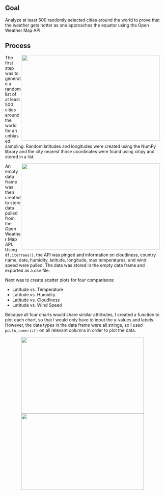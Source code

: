## Goal
Analyze at least 500 randomly selected cities around the world to prove that the weather gets hotter as one approaches the equator using the Open Weather Map API.

## Process
<img align="right" width="450" height="280" src="https://github.com/lorijta92/API-weather-visualization/blob/master/output_data/latvtemp.png?raw=true">

The first step was to generate a random list of at least 500 cities around the world for an unbiased sampling. Random latitudes and longitudes were created using the NumPy library and the city nearest those coordinates were found using citipy and stored in a list.

<img align="right" width="450" height="280" src="https://github.com/lorijta92/API-weather-visualization/blob/master/output_data/latvhumidity.png?raw=true">

An empty data frame was then created to store data pulled from the Open Weather Map API. Using `df.iterrows()`, the API was pinged and information on cloudiness, country name, date, humidity, latitude, longitude, max temperatures, and wind speed were pulled.  The data was stored in the empty data frame and exported as a csv file.

Next was to create scatter plots for four comparisons:

* Latitude vs. Temperature
* Latitude vs. Humidity
* Latitude vs. Cloudiness
* Latitude vs. Wind Speed

Because all four charts would share similar attributes, I created a function to plot each chart, so that I would only have to input the y-values and labels. However, the data types in the data frame were all strings, so I used `pd.to_numeric()` on all relevant columns in order to plot the data.  

<p align="center"><img width="400" height="249" src="https://github.com/lorijta92/API-weather-visualization/blob/master/output_data/latvcloud.png?raw=true"> <img width="400" height="249" src="https://github.com/lorijta92/API-weather-visualization/blob/master/output_data/latvwind.png?raw=true"></p>
